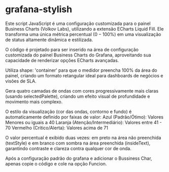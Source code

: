 # grafana-stylish
Este script JavaScript é uma configuração customizada para o painel Business Charts (Volkov Labs), utilizando a extensão ECharts Liquid Fill. Ele transforma uma única métrica percentual ($0-100\%$) em uma visualização de status altamente dinâmica e estilizada.

O código é projetado para ser inserido na área de configuração customizada do painel Business Charts do Grafana, aproveitando sua capacidade de renderizar opções ECharts avançadas.

Utiliza shape: 'container' para que o medidor preencha 100% da área do painel, criando um formato retangular ideal para dashboards de negócios e visões de SLA.

Gera quatro camadas de ondas com cores progressivamente mais claras (usando selectedPalette), criando um efeito visual de profundidade e movimento mais complexo.

O estilo da visualização (cor das ondas, contorno e fundo) é automaticamente definido por faixas de valor:
Azul (Padrão/Ótimo): Valores Menores ou iguais a  40
Laranja (Atenção/Intermediário): Valores entre 41 - 70
Vermelho (Crítico/Alerta): Valores acima de 71

O valor percentual é exibido duas vezes: em preto na área não preenchida (textStyle) e em branco com sombra na área preenchida (insideText), garantindo contraste e clareza contra qualquer cor de onda.

Após a configuração padrão do grafana e adicionar o Bussiness Char, apenas copie o código e cole na opção Funcion.

